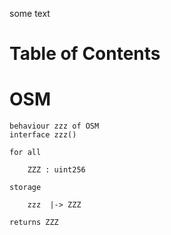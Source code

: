 some text

Table of Contents
=================

# OSM

```act
behaviour zzz of OSM
interface zzz()

for all

	ZZZ : uint256

storage

	zzz  |-> ZZZ

returns ZZZ
```
